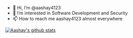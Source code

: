 - 👋 Hi, I’m @aashay4123
- 👀 I’m interested in Software Development and Security
- 📫 How to reach me aashay4123 almost everywhere


[![Aashay's github stats](https://github-readme-stats.vercel.app/api?username=aashayW4123&show_icons=true&theme=dark&include_all_commits=true&count_private=true)](https://github.com/anuraghazra/github-readme-stats)
